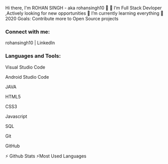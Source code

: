 
Hi there, I'm ROHAN SINGH - aka rohansingh10 👋
🔭 I’m Full Stack Devloper ,Actively looking for new opportunities
🌱 I’m currently learning everything
🥅 2020 Goals: Contribute more to Open Source projects

### Connect with me:
rohansingh10 | LinkedIn


### Languages and Tools:


Visual Studio Code

Android Studio Code

JAVA

HTML5

CSS3

Javascript

SQL

Git

GitHub



⚡ Github Stats
⚡Most Used Languages
